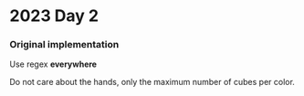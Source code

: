 # 2023 Day 2

### Original implementation

Use regex **everywhere**

Do not care about the hands, only the maximum number of cubes per color.
